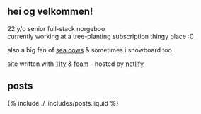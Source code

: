 ## hei og velkommen!

<!-- ![!⌘X]({{ site::ftp_assets }}/~090fyt34.png) -->

22 y/o senior full-stack norgeboo<br/>
currently working at a tree-planting subscription thingy place :0

also a big fan of [sea cows](https://www.savethemanatee.org/) & sometimes i snowboard too

site written with [11ty](https://www.11ty.dev/) & [foam](https://foambubble.github.io/) - hosted by [netlify](https://netlify.com)

<!-- also available at <gemini://cass.si> -->

## posts

{% include ./_includes/posts.liquid %}
